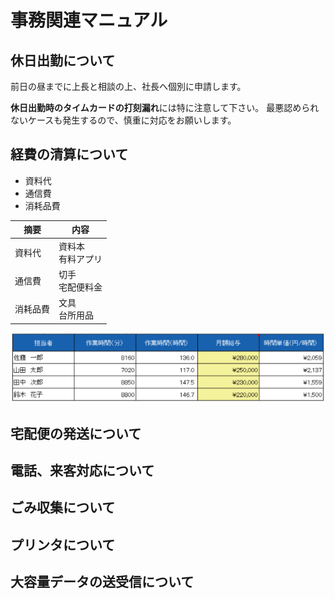 # 事務関連マニュアル
## 休日出勤について
前日の昼までに上長と相談の上、社長へ個別に申請します。

**休日出勤時のタイムカードの打刻漏れ**には特に注意して下さい。
最悪認められないケースも発生するので、慎重に対応をお願いします。
## 経費の清算について
- 資料代
- 通信費
- 消耗品費

|摘要　　|内容
|-- |--
| 資料代|資料本<br>有料アプリ
| 通信費|切手<br>宅配便料金
| 消耗品費|文具<br>台所用品

![参考テーブル](img/Table.png)

## 宅配便の発送について
## 電話、来客対応について
## ごみ収集について
## プリンタについて
## 大容量データの送受信について